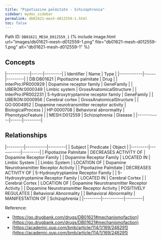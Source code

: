 ```yaml
---
title: "Pipotiazine palmitate - Schizophrenia"
sidebar: mydoc_sidebar
permalink: db01621-mesh-d012559-1.html
toc: false 
---
```



Path ID: `DB01621_MESH_D012559_1`
{% include image.html url="images/db01621-mesh-d012559-1.png" file="db01621-mesh-d012559-1.png" alt="db01621-mesh-d012559-1" %}

## Concepts

|------------|------|---------|
| Identifier | Name | Type    |
|------------|------|---------|
| DB:DB01621 | Pipotiazine palmitate | Drug |
| InterPro:IPR000929 | Dopamine receptor family | GeneFamily |
| UBERON:0000349 | Limbic system | GrossAnatomicalStructure |
| InterPro:IPR002231 | 5-hydroxytryptamine receptor family | GeneFamily |
| UBERON:0000956 | Cerebral cortex | GrossAnatomicalStructure |
| GO:0004952 | Dopamine neurotransmitter receptor activity | BiologicalProcess |
| HP:0000708 | Behavioral abnormality | PhenotypicFeature |
| MESH:D012559 | Schizophrenia | Disease |
|------------|------|---------|

## Relationships

|---------|-----------|---------|
| Subject | Predicate | Object  |
|---------|-----------|---------|
| Pipotiazine Palmitate | DECREASES ACTIVITY OF | Dopamine Receptor Family |
| Dopamine Receptor Family | LOCATED IN | Limbic System |
| Limbic System | LOCATION OF | Dopamine Neurotransmitter Receptor Activity |
| Pipotiazine Palmitate | DECREASES ACTIVITY OF | 5-Hydroxytryptamine Receptor Family |
| 5-Hydroxytryptamine Receptor Family | LOCATED IN | Cerebral Cortex |
| Cerebral Cortex | LOCATION OF | Dopamine Neurotransmitter Receptor Activity |
| Dopamine Neurotransmitter Receptor Activity | POSITIVELY REGULATES | Behavioral Abnormality |
| Behavioral Abnormality | MANIFESTATION OF | Schizophrenia |
|---------|-----------|---------|

Reference: 
  - [https://go.drugbank.com/drugs/DB01621#mechanismofaction](https://go.drugbank.com/drugs/DB01621#mechanismofaction)
  - [https://academic.oup.com/bmb/article/114/1/169/246291](https://academic.oup.com/bmb/article/114/1/169/246291)
